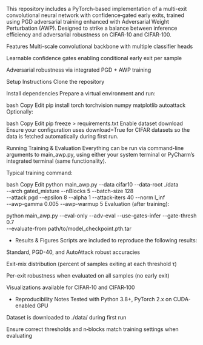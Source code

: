 This repository includes a PyTorch-based implementation of a multi-exit convolutional neural network with confidence‑gated early exits, 
trained using PGD adversarial training enhanced with Adversarial Weight Perturbation (AWP). 
Designed to strike a balance between inference efficiency and adversarial robustness on CIFAR‑10 and CIFAR‑100.

Features
Multi-scale convolutional backbone with multiple classifier heads

Learnable confidence gates enabling conditional early exit per sample

Adversarial robustness via integrated PGD + AWP training

Setup Instructions
Clone the repository

Install dependencies
Prepare a virtual environment and run:

bash
Copy
Edit
pip install torch torchvision numpy matplotlib autoattack
Optionally:

bash
Copy
Edit
pip freeze > requirements.txt
Enable dataset download
Ensure your configuration uses download=True for CIFAR datasets so the data is fetched automatically during first run.

Running Training & Evaluation
Everything can be run via command-line arguments to main_awp.py, using either your system terminal or PyCharm’s integrated terminal (same functionality).

Typical training command:

bash
Copy
Edit
python main_awp.py --data cifar10 --data-root ./data \
  --arch gated_mixture --nBlocks 5 --batch-size 128 \
  --attack pgd --epsilon 8 --alpha 1 --attack-iters 40 --norm l_inf \
  --awp-gamma 0.005 --awp-warmup 5
Evaluation (after training):

python main_awp.py --eval-only --adv-eval --use-gates-infer --gate-thresh 0.7 \
  --evaluate-from path/to/model_checkpoint.pth.tar

- Results & Figures
Scripts are included to reproduce the following results:

Standard, PGD-40, and AutoAttack robust accuracies

Exit-mix distribution (percent of samples exiting at each threshold τ)

Per-exit robustness when evaluated on all samples (no early exit)

Visualizations available for CIFAR‑10 and CIFAR‑100

- Reproducibility Notes
Tested with Python 3.8+, PyTorch 2.x on CUDA-enabled GPU

Dataset is downloaded to ./data/ during first run

Ensure correct thresholds and n‑blocks match training settings when evaluating